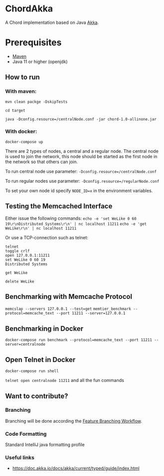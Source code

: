 # ChordAkka
A Chord implementation based on Java [Akka](https://akka.io/).

# Prerequisites 
- [Maven](https://maven.apache.org/)
- Java 11 or higher (openjdk)

## How to run

### With maven:
`mvn clean packge -DskipTests`

`cd target`

`java -Dconfig.resource=/centralNode.conf -jar chord-1.0-allinone.jar`

### With docker:
`docker-compose up`

There are 2 types of nodes, a central and a regular node. The central node is used to join the network, this node should be started as the first node in the network so that others can join.

To run central node use parameter: `-Dconfig.resource=/centralNode.conf`

To run regular nodes use parameter: `-Dconfig.resource=/regularNode.conf`

To set your own node id specify `NODE_ID=x` in the environment variables.

## Testing the Memcached Interface
Either issue the following commands:
`echo -e 'set WeLike 0 60 19\r\nDistributed Systems\r\n' | nc localhost 11211`
`echo -e 'get WeLike\r\n' | nc localhost 11211`

Or use a TCP-connection such as telnet:
```
telnet
toggle crlf
open 127.0.0.1:11211
set WeLike 0 60 19
Distributed Systems

get WeLike

delete WeLike
```
## Benchmarking with Memcache Protocol

`memcslap --servers 127.0.0.1 --test=get`
`memtier_benchmark --protocol=memcache_text --port 11211 --server=127.0.0.1`

## Benchmarking in Docker

`docker-compose run benchmark --protocol=memcache_text --port 11211 --server=centralnode`

## Open Telnet in Docker

`docker-compose run shell`

`telnet open centralnode 11211`
and all the fun commands

## Want to contribute?
### Branching
Branching will be done according the [Feature Branching Workflow](https://www.atlassian.com/git/tutorials/comparing-workflows/feature-branch-workflow).

### Code Formatting
Standard IntelliJ java formatting profile

### Useful links
- https://doc.akka.io/docs/akka/current/typed/guide/index.html

